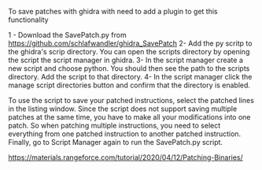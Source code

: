 To save patches with ghidra with need to add a  plugin to get this functionality

1 - Download the SavePatch.py from https://github.com/schlafwandler/ghidra_SavePatch
2- Add the py scritp to the ghidra's scrip directory. You can open the scripts directory by opening the script the script manager in ghidra.
3- In the script manager create a new script and choose python. You should then see the path to the scripts directory. Add the script to that directory.
4- In the script manager click the manage script directories button and confirm that the directory is enabled.


To use the script to save your patched instructions, select the patched lines in the listing window. Since the script does not support saving multiple patches at the same time, you have to make all your modifications into one patch. So when patching multiple instructions, you need to select everything from one patched instruction to another patched instruction. Finally, go to Script Manager again to run the SavePatch.py script.

https://materials.rangeforce.com/tutorial/2020/04/12/Patching-Binaries/
